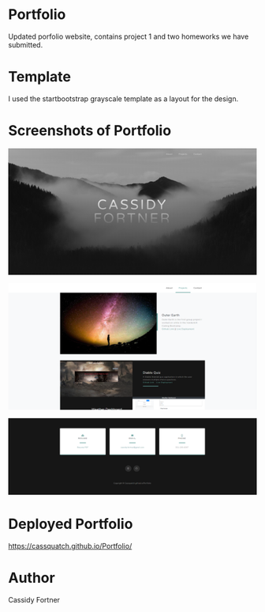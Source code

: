 # Portfolio
Updated porfolio website, contains project 1 and two homeworks we have submitted.

# Template
I used the startbootstrap grayscale template as a layout for the design.

# Screenshots of Portfolio
![beginning of page](screenshots/beginning.png)

![projects](screenshots/projects.png)

![contact](screenshots/contact.png)

# Deployed Portfolio 
https://cassquatch.github.io/Portfolio/

# Author
Cassidy Fortner
